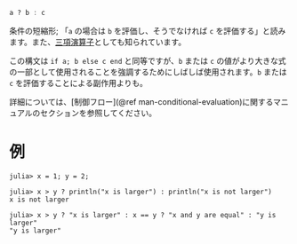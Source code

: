 ```julia
a ? b : c
```

条件の短縮形; 「`a` の場合は `b` を評価し、そうでなければ `c` を評価する」と読みます。また、[三項演算子](https://en.wikipedia.org/wiki/%3F:)としても知られています。

この構文は `if a; b else c end` と同等ですが、`b` または `c` の値がより大きな式の一部として使用されることを強調するためにしばしば使用されます。`b` または `c` を評価することによる副作用よりも。

詳細については、[制御フロー](@ref man-conditional-evaluation)に関するマニュアルのセクションを参照してください。

# 例

```jldoctest
julia> x = 1; y = 2;

julia> x > y ? println("x is larger") : println("x is not larger")
x is not larger

julia> x > y ? "x is larger" : x == y ? "x and y are equal" : "y is larger"
"y is larger"
```
